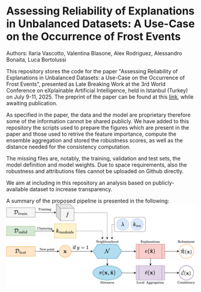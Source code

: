 # Assessing Reliability of Explanations in Unbalanced Datasets: A Use-Case on the Occurrence of Frost Events
Authors: Ilaria Vascotto, Valentina Blasone, Alex Rodriguez, Alessandro Bonaita, Luca Bortolussi

This repository stores the code for the paper "Assessing Reliability of Explanations in Unbalanced Datasets: a Use-Case on the Occurrence of Frost Events", presented as Late Breaking Work at the 3rd World Conference on eXplainable Artificial Intelligence, held in Istanbul (Turkey) on July 9-11, 2025.
The preprint of the paper can be found at this [link](https://arxiv.org/abs/2507.09545), while awaiting publication. 

As specified in the paper, the data and the model are proprietary therefore some of the information cannot be shared publicly. We have added to this repository the scripts used to prepare the figures which are present in the paper and those used to retrive the feature importance, compute the ensemble aggregation and stored the robustness scores, as well as the distance needed for the consistency computation.

The missing files are, notably, the training, validation and test sets, the model definition and model weights. Due to space requirements, also the robustness and attributions files cannot be uploaded on Github directly.

We aim at including in this repository an analysis based on publicly-available dataset to increase transparency.

A summary of the proposed pipeline is presented in the following:
![pipeline](https://github.com/ilariavascotto/Reliability_Unbalanced/blob/main/img/flow_notes.png)
